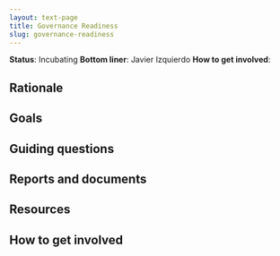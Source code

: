 ```yaml
---
layout: text-page
title: Governance Readiness
slug: governance-readiness
---
```


**Status**: Incubating
**Bottom liner**: Javier Izquierdo
**How to get involved**:  

## Rationale

## Goals

## Guiding questions

## Reports and documents

## Resources

## How to get involved
